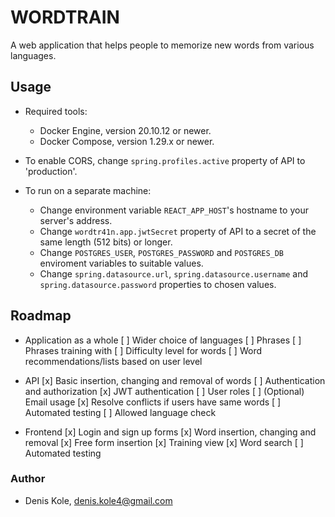# WORDTRAIN #

A web application that helps people to memorize new words from various languages.

## Usage ##

* Required tools: 
    * Docker Engine, version 20.10.12 or newer.
    * Docker Compose, version 1.29.x or newer.

* To enable CORS, change `spring.profiles.active` property of API to 'production'.
* To run on a separate machine:
    * Change environment variable `REACT_APP_HOST`'s hostname to your server's address.
    * Change `wordtr41n.app.jwtSecret` property of API to a secret of the same length (512 bits) or longer.
    * Change `POSTGRES_USER`, `POSTGRES_PASSWORD` and `POSTGRES_DB` enviroment variables to suitable values.
    * Change `spring.datasource.url`, `spring.datasource.username` and `spring.datasource.password` properties to chosen values.

## Roadmap ##

* Application as a whole
    [ ] Wider choice of languages
    [ ] Phrases
        [ ] Phrases training with 
    [ ] Difficulty level for words
        [ ] Word recommendations/lists based on user level

* API
    [x] Basic insertion, changing and removal of words
    [ ] Authentication and authorization
        [x] JWT authentication
        [ ] User roles
        [ ] (Optional) Email usage
    [x] Resolve conflicts if users have same words
    [ ] Automated testing
    [ ] Allowed language check

* Frontend
    [x] Login and sign up forms
    [x] Word insertion, changing and removal
        [x] Free form insertion
    [x] Training view
    [x] Word search
    [ ] Automated testing

### Author ###

* Denis Kole, denis.kole4@gmail.com